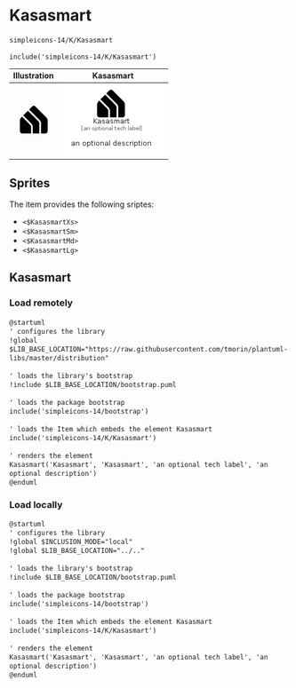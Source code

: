# Kasasmart


```text
simpleicons-14/K/Kasasmart
```

```text
include('simpleicons-14/K/Kasasmart')
```



| Illustration | Kasasmart |
| :---: | :---: |
| ![illustration for Illustration](../../simpleicons-14/K/Kasasmart.png) | ![illustration for Kasasmart](../../simpleicons-14/K/Kasasmart.Local.png) |



## Sprites
The item provides the following sriptes:

- `<$KasasmartXs>`
- `<$KasasmartSm>`
- `<$KasasmartMd>`
- `<$KasasmartLg>`





## Kasasmart

### Load remotely
```plantuml
@startuml
' configures the library
!global $LIB_BASE_LOCATION="https://raw.githubusercontent.com/tmorin/plantuml-libs/master/distribution"

' loads the library's bootstrap
!include $LIB_BASE_LOCATION/bootstrap.puml

' loads the package bootstrap
include('simpleicons-14/bootstrap')

' loads the Item which embeds the element Kasasmart
include('simpleicons-14/K/Kasasmart')

' renders the element
Kasasmart('Kasasmart', 'Kasasmart', 'an optional tech label', 'an optional description')
@enduml
```

### Load locally
```plantuml
@startuml
' configures the library
!global $INCLUSION_MODE="local"
!global $LIB_BASE_LOCATION="../.."

' loads the library's bootstrap
!include $LIB_BASE_LOCATION/bootstrap.puml

' loads the package bootstrap
include('simpleicons-14/bootstrap')

' loads the Item which embeds the element Kasasmart
include('simpleicons-14/K/Kasasmart')

' renders the element
Kasasmart('Kasasmart', 'Kasasmart', 'an optional tech label', 'an optional description')
@enduml
```

